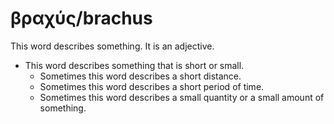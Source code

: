 # βραχύς/brachus
This word describes something. It is an adjective.

* This word describes something that is short or small.
    * Sometimes this word describes a short distance.
    * Sometimes this word describes a short period of time. 
    * Sometimes this word describes a small quantity or a small amount of something.
